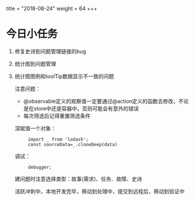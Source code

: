 title = "2018-08-24"
weight = 64
+++

# 今日小任务
1. 修复史诗到问题管理链接的bug  
2. 统计图到问题管理
3. 统计图图例和toolTip数据显示不一致的问题   
   
   注意问题：    
   * @observable定义的观察值一定要通过@action定义的函数去修改，不论是在store中还是容器中，否则可能会有意外的错误   
   * 每次筛选后记得重置筛选条件  
  

   深赋值一个对象：
   
            import _ from 'lodash';
            const sourceData=_.cloneDeep(data)

    调试：  
           
            debugger;

    建问题时注意选择类型：故事(需求)、任务、故障、史诗  

    活跃冲刺中，本地开发完毕，移动到处理中，提交到远程后，移动到验证中  

